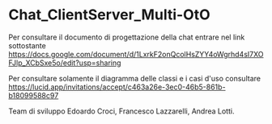 # Chat_ClientServer_Multi-OtO

Per consultare il documento di progettazione della chat entrare nel link sottostante
https://docs.google.com/document/d/1LxrkF2onQcolHsZYY4oWgrhd4sI7XOFJlp_XCbSxe5o/edit?usp=sharing

Per consultare solamente il diagramma delle classi e i casi d'uso consultare
https://lucid.app/invitations/accept/c463a26e-3ec0-46b5-861b-b18099588c97

Team di sviluppo
Edoardo Croci, Francesco Lazzarelli, Andrea Lotti.
